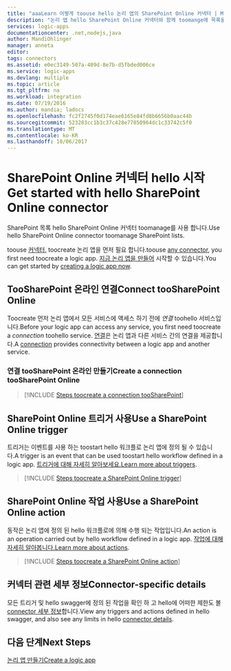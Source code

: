 ```yaml
---
title: "aaaLearn 어떻게 toouse hello 논리 앱의 SharePoint Online 커넥터 | Microsoft Docs"
description: "논리 앱 hello SharePoint Online 커넥터와 함께 toomange에 목록을 만들고 SharePoint 합니다."
services: logic-apps
documentationcenter: .net,nodejs,java
author: MandiOhlinger
manager: anneta
editor: 
tags: connectors
ms.assetid: e0ec3149-507a-409d-8e7b-d5fbded006ce
ms.service: logic-apps
ms.devlang: multiple
ms.topic: article
ms.tgt_pltfrm: na
ms.workload: integration
ms.date: 07/19/2016
ms.author: mandia; ladocs
ms.openlocfilehash: fc2f2745f0d174eae6165e84fd8b6656b0aac44b
ms.sourcegitcommit: 523283cc1b3c37c428e77850964dc1c33742c5f0
ms.translationtype: MT
ms.contentlocale: ko-KR
ms.lasthandoff: 10/06/2017
---
```

# <a name="get-started-with-hello-sharepoint-online-connector"></a><span data-ttu-id="b449c-103">SharePoint Online 커넥터 hello 시작</span><span class="sxs-lookup"><span data-stu-id="b449c-103">Get started with hello SharePoint Online connector</span></span>
<span data-ttu-id="b449c-104">SharePoint 목록 hello SharePoint Online 커넥터 toomanage를 사용 합니다.</span><span class="sxs-lookup"><span data-stu-id="b449c-104">Use hello SharePoint Online connector toomanage SharePoint lists.</span></span>  

<span data-ttu-id="b449c-105">toouse [커넥터](apis-list.md), toocreate 논리 앱을 먼저 필요 합니다.</span><span class="sxs-lookup"><span data-stu-id="b449c-105">toouse [any connector](apis-list.md), you first need toocreate a logic app.</span></span> <span data-ttu-id="b449c-106">[지금 논리 앱을 만들어](../logic-apps/logic-apps-create-a-logic-app.md) 시작할 수 있습니다.</span><span class="sxs-lookup"><span data-stu-id="b449c-106">You can get started by [creating a logic app now](../logic-apps/logic-apps-create-a-logic-app.md).</span></span>

## <a name="connect-toosharepoint-online"></a><span data-ttu-id="b449c-107">TooSharePoint 온라인 연결</span><span class="sxs-lookup"><span data-stu-id="b449c-107">Connect tooSharePoint Online</span></span>
<span data-ttu-id="b449c-108">Toocreate 먼저 논리 앱에서 모든 서비스에 액세스 하기 전에 *연결* toohello 서비스입니다.</span><span class="sxs-lookup"><span data-stu-id="b449c-108">Before your logic app can access any service, you first need toocreate a *connection* toohello service.</span></span> <span data-ttu-id="b449c-109">[연결](connectors-overview.md)은 논리 앱과 다른 서비스 간의 연결을 제공합니다.</span><span class="sxs-lookup"><span data-stu-id="b449c-109">A [connection](connectors-overview.md) provides connectivity between a logic app and another service.</span></span>  

### <a name="create-a-connection-toosharepoint-online"></a><span data-ttu-id="b449c-110">연결 tooSharePoint 온라인 만들기</span><span class="sxs-lookup"><span data-stu-id="b449c-110">Create a connection tooSharePoint Online</span></span>
> [!INCLUDE [Steps toocreate a connection tooSharePoint](../../includes/connectors-create-api-sharepointonline.md)]


## <a name="use-a-sharepoint-online-trigger"></a><span data-ttu-id="b449c-111">SharePoint Online 트리거 사용</span><span class="sxs-lookup"><span data-stu-id="b449c-111">Use a SharePoint Online trigger</span></span>
<span data-ttu-id="b449c-112">트리거는 이벤트를 사용 하는 toostart hello 워크플로 논리 앱에 정의 될 수 있습니다.</span><span class="sxs-lookup"><span data-stu-id="b449c-112">A trigger is an event that can be used toostart hello workflow defined in a logic app.</span></span> <span data-ttu-id="b449c-113">[트리거에 대해 자세히 알아보세요.](../logic-apps/logic-apps-what-are-logic-apps.md#logic-app-concepts)</span><span class="sxs-lookup"><span data-stu-id="b449c-113">[Learn more about triggers](../logic-apps/logic-apps-what-are-logic-apps.md#logic-app-concepts).</span></span>  

> [!INCLUDE [Steps toocreate a SharePoint Online trigger](../../includes/connectors-create-api-sharepointonline-trigger.md)]


## <a name="use-a-sharepoint-online-action"></a><span data-ttu-id="b449c-114">SharePoint Online 작업 사용</span><span class="sxs-lookup"><span data-stu-id="b449c-114">Use a SharePoint Online action</span></span>
<span data-ttu-id="b449c-115">동작은 논리 앱에 정의 된 hello 워크플로에 의해 수행 되는 작업입니다.</span><span class="sxs-lookup"><span data-stu-id="b449c-115">An action is an operation carried out by hello workflow defined in a logic app.</span></span> <span data-ttu-id="b449c-116">[작업에 대해 자세히 알아봅니다.](../logic-apps/logic-apps-what-are-logic-apps.md#logic-app-concepts)</span><span class="sxs-lookup"><span data-stu-id="b449c-116">[Learn more about actions](../logic-apps/logic-apps-what-are-logic-apps.md#logic-app-concepts).</span></span>  

> [!INCLUDE [Steps toocreate a SharePoint Online action](../../includes/connectors-create-api-sharepointonline-action.md)]


## <a name="connector-specific-details"></a><span data-ttu-id="b449c-117">커넥터 관련 세부 정보</span><span class="sxs-lookup"><span data-stu-id="b449c-117">Connector-specific details</span></span>

<span data-ttu-id="b449c-118">모든 트리거 및 hello swagger에 정의 된 작업을 확인 하 고 hello에 어떠한 제한도 볼 [connector 세부 정보](/connectors/sharepoint/)합니다.</span><span class="sxs-lookup"><span data-stu-id="b449c-118">View any triggers and actions defined in hello swagger, and also see any limits in hello [connector details](/connectors/sharepoint/).</span></span>

## <a name="next-steps"></a><span data-ttu-id="b449c-119">다음 단계</span><span class="sxs-lookup"><span data-stu-id="b449c-119">Next Steps</span></span>
[<span data-ttu-id="b449c-120">논리 앱 만들기</span><span class="sxs-lookup"><span data-stu-id="b449c-120">Create a logic app</span></span>](../logic-apps/logic-apps-create-a-logic-app.md)

